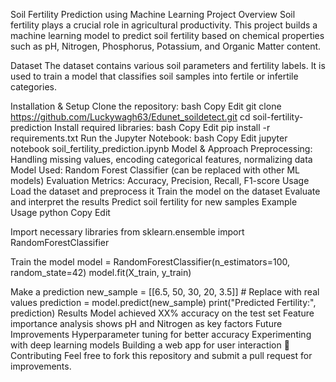 Soil Fertility Prediction using Machine Learning Project Overview Soil fertility plays a crucial role in agricultural productivity. This project builds a machine learning model to predict soil fertility based on chemical properties such as pH, Nitrogen, Phosphorus, Potassium, and Organic Matter content.

Dataset The dataset contains various soil parameters and fertility labels. It is used to train a model that classifies soil samples into fertile or infertile categories.

Installation & Setup Clone the repository: bash Copy Edit git clone https://github.com/Luckywagh63/Edunet_soildetect.git cd soil-fertility-prediction Install required libraries: bash Copy Edit pip install -r requirements.txt Run the Jupyter Notebook: bash Copy Edit jupyter notebook soil_fertility_prediction.ipynb Model & Approach Preprocessing: Handling missing values, encoding categorical features, normalizing data Model Used: Random Forest Classifier (can be replaced with other ML models) Evaluation Metrics: Accuracy, Precision, Recall, F1-score Usage Load the dataset and preprocess it Train the model on the dataset Evaluate and interpret the results Predict soil fertility for new samples Example Usage python Copy Edit

Import necessary libraries
from sklearn.ensemble import RandomForestClassifier

Train the model
model = RandomForestClassifier(n_estimators=100, random_state=42) model.fit(X_train, y_train)

Make a prediction
new_sample = [[6.5, 50, 30, 20, 3.5]] # Replace with real values prediction = model.predict(new_sample) print("Predicted Fertility:", prediction) Results Model achieved XX% accuracy on the test set Feature importance analysis shows pH and Nitrogen as key factors Future Improvements Hyperparameter tuning for better accuracy Experimenting with deep learning models Building a web app for user interaction 📝 Contributing Feel free to fork this repository and submit a pull request for improvements.


